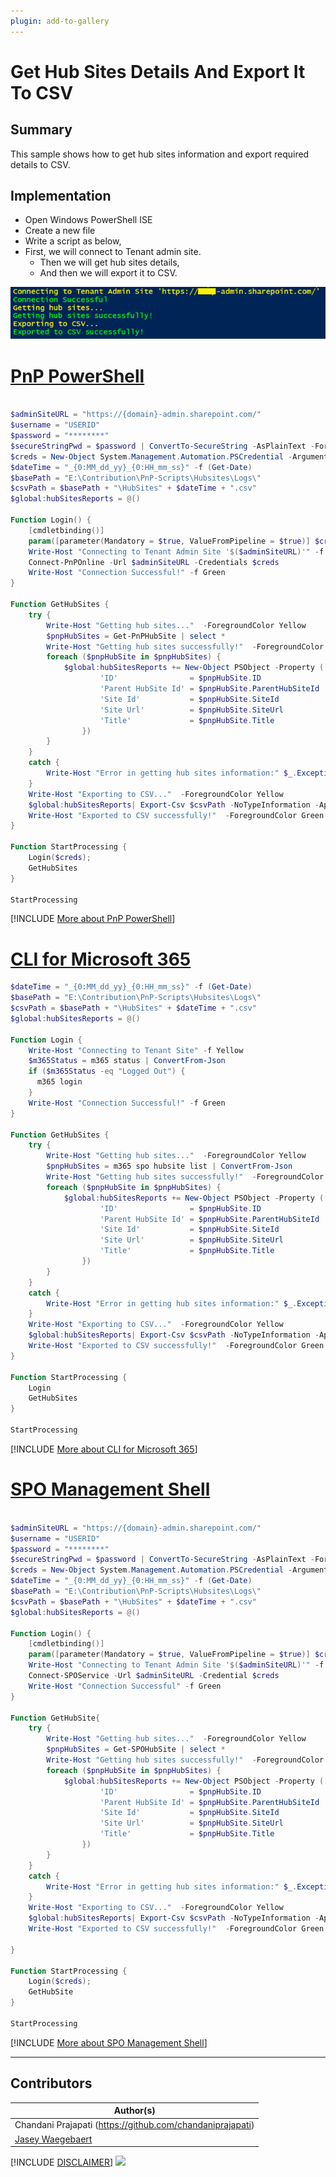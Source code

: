 ```yaml
---
plugin: add-to-gallery
---
```


# Get Hub Sites Details And Export It To CSV

## Summary

This sample shows how to get hub sites information and export required details to CSV.

## Implementation

- Open Windows PowerShell ISE
- Create a new file
- Write a script as below,
- First, we will connect to Tenant admin site.
    - Then we will get hub sites details,
    - And then we will export it to CSV.
 
![Example Screenshot](assets/preview.png)

# [PnP PowerShell](#tab/pnpps)
```powershell

$adminSiteURL = "https://{domain}-admin.sharepoint.com/"
$username = "USERID"
$password = "********"
$secureStringPwd = $password | ConvertTo-SecureString -AsPlainText -Force 
$creds = New-Object System.Management.Automation.PSCredential -ArgumentList $username, $secureStringPwd
$dateTime = "_{0:MM_dd_yy}_{0:HH_mm_ss}" -f (Get-Date)
$basePath = "E:\Contribution\PnP-Scripts\Hubsites\Logs\"
$csvPath = $basePath + "\HubSites" + $dateTime + ".csv"
$global:hubSitesReports = @()

Function Login() {
    [cmdletbinding()]
    param([parameter(Mandatory = $true, ValueFromPipeline = $true)] $creds)     
    Write-Host "Connecting to Tenant Admin Site '$($adminSiteURL)'" -f Yellow   
    Connect-PnPOnline -Url $adminSiteURL -Credentials $creds
    Write-Host "Connection Successful!" -f Green 
}

Function GetHubSites {
    try {
        Write-Host "Getting hub sites..."  -ForegroundColor Yellow 
        $pnpHubSites = Get-PnPHubSite | select *          
        Write-Host "Getting hub sites successfully!"  -ForegroundColor Green
        foreach ($pnpHubSite in $pnpHubSites) {
            $global:hubSitesReports += New-Object PSObject -Property ([ordered]@{  
                    'ID'                = $pnpHubSite.ID
                    'Parent HubSite Id' = $pnpHubSite.ParentHubSiteId              
                    'Site Id'           = $pnpHubSite.SiteId 
                    'Site Url'          = $pnpHubSite.SiteUrl
                    'Title'             = $pnpHubSite.Title                                                                                             
                })
        }
    }
    catch {
        Write-Host "Error in getting hub sites information:" $_.Exception.Message -ForegroundColor Red                 
    }
    Write-Host "Exporting to CSV..."  -ForegroundColor Yellow 
    $global:hubSitesReports| Export-Csv $csvPath -NoTypeInformation -Append
    Write-Host "Exported to CSV successfully!"  -ForegroundColor Green	
}

Function StartProcessing {
    Login($creds);
    GetHubSites
}

StartProcessing

```
[!INCLUDE [More about PnP PowerShell](../../docfx/includes/MORE-PNPPS.md)]

# [CLI for Microsoft 365](#tab/cli-m365-ps)
```powershell
$dateTime = "_{0:MM_dd_yy}_{0:HH_mm_ss}" -f (Get-Date)
$basePath = "E:\Contribution\PnP-Scripts\Hubsites\Logs\"
$csvPath = $basePath + "\HubSites" + $dateTime + ".csv"
$global:hubSitesReports = @()

Function Login {
    Write-Host "Connecting to Tenant Site" -f Yellow   
    $m365Status = m365 status | ConvertFrom-Json
    if ($m365Status -eq "Logged Out") {
      m365 login
    }
    Write-Host "Connection Successful!" -f Green 
}

Function GetHubSites {
    try {
        Write-Host "Getting hub sites..."  -ForegroundColor Yellow 
        $pnpHubSites = m365 spo hubsite list | ConvertFrom-Json        
        Write-Host "Getting hub sites successfully!"  -ForegroundColor Green
        foreach ($pnpHubSite in $pnpHubSites) {
            $global:hubSitesReports += New-Object PSObject -Property ([ordered]@{  
                    'ID'                = $pnpHubSite.ID
                    'Parent HubSite Id' = $pnpHubSite.ParentHubSiteId              
                    'Site Id'           = $pnpHubSite.SiteId 
                    'Site Url'          = $pnpHubSite.SiteUrl
                    'Title'             = $pnpHubSite.Title                                                                                             
                })
        }
    }
    catch {
        Write-Host "Error in getting hub sites information:" $_.Exception.Message -ForegroundColor Red                 
    }
    Write-Host "Exporting to CSV..."  -ForegroundColor Yellow 
    $global:hubSitesReports| Export-Csv $csvPath -NoTypeInformation -Append
    Write-Host "Exported to CSV successfully!"  -ForegroundColor Green	
}

Function StartProcessing {
    Login
    GetHubSites
}

StartProcessing
```
[!INCLUDE [More about CLI for Microsoft 365](../../docfx/includes/MORE-CLIM365.md)]

# [SPO Management Shell](#tab/spoms-ps)

```powershell

$adminSiteURL = "https://{domain}-admin.sharepoint.com/"
$username = "USERID"
$password = "********"
$secureStringPwd = $password | ConvertTo-SecureString -AsPlainText -Force 
$creds = New-Object System.Management.Automation.PSCredential -ArgumentList $username, $secureStringPwd
$dateTime = "_{0:MM_dd_yy}_{0:HH_mm_ss}" -f (Get-Date)
$basePath = "E:\Contribution\PnP-Scripts\Hubsites\Logs\"
$csvPath = $basePath + "\HubSites" + $dateTime + ".csv"
$global:hubSitesReports = @()

Function Login() {
    [cmdletbinding()]
    param([parameter(Mandatory = $true, ValueFromPipeline = $true)] $creds)     
    Write-Host "Connecting to Tenant Admin Site '$($adminSiteURL)'" -f Yellow   
    Connect-SPOService -Url $adminSiteURL -Credential $creds
    Write-Host "Connection Successful" -f Green 
}

Function GetHubSite{    
    try {
        Write-Host "Getting hub sites..."  -ForegroundColor Yellow 
        $pnpHubSites = Get-SPOHubSite | select *          
        Write-Host "Getting hub sites successfully!"  -ForegroundColor Green
        foreach ($pnpHubSite in $pnpHubSites) {
            $global:hubSitesReports += New-Object PSObject -Property ([ordered]@{  
                    'ID'                = $pnpHubSite.ID
                    'Parent HubSite Id' = $pnpHubSite.ParentHubSiteId              
                    'Site Id'           = $pnpHubSite.SiteId 
                    'Site Url'          = $pnpHubSite.SiteUrl
                    'Title'             = $pnpHubSite.Title                                                                                             
                })
        }
    }
    catch {
        Write-Host "Error in getting hub sites information:" $_.Exception.Message -ForegroundColor Red                 
    }
    Write-Host "Exporting to CSV..."  -ForegroundColor Yellow 
    $global:hubSitesReports| Export-Csv $csvPath -NoTypeInformation -Append
    Write-Host "Exported to CSV successfully!"  -ForegroundColor Green	

}

Function StartProcessing {
    Login($creds);
    GetHubSite
}

StartProcessing

```
[!INCLUDE [More about SPO Management Shell](../../docfx/includes/MORE-SPOMS.md)]
***

## Contributors

| Author(s) |
|-----------|
| Chandani Prajapati (https://github.com/chandaniprajapati) |
| [Jasey Waegebaert](https://github.com/Jwaegebaert) |

[!INCLUDE [DISCLAIMER](../../docfx/includes/DISCLAIMER.md)]
<img src="https://pnptelemetry.azurewebsites.net/script-samples/scripts/spo-export-hub-sites-details-to-csv" aria-hidden="true" />
